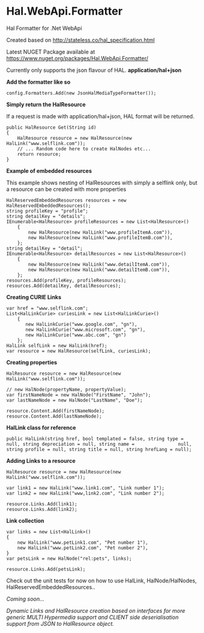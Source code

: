 # Hal.WebApi.Formatter
Hal Formatter for .Net WebApi

Created based on http://stateless.co/hal_specification.html

Latest NUGET Package available at https://www.nuget.org/packages/Hal.WebApi.Formatter/

Currently only supports the json flavour of HAL.  **application/hal+json**

**Add the formatter like so**
```
config.Formatters.Add(new JsonHalMediaTypeFormatter());
```

**Simply return the HalResource** 

If a request is made with application/hal+json, HAL format will be returned.

```
public HalResource Get(String id)
{
    HalResource resource = new HalResource(new HalLink("www.selflink.com"));
    // ... Random code here to create HalNodes etc...
    return resource;
}
```

**Example of embedded resources**

This example shows nesting of HalResources with simply a selflink only, but a resource can be created with more properties

```
HalReservedEmbeddedResources resources = new HalReservedEmbeddedResources();
string profileKey = "profile";
string detailKey = "details";
IEnumerable<HalResource> profileResources = new List<HalResource>()
    {
        new HalResource(new HalLink("www.profileItemA.com")),
        new HalResource(new HalLink("www.profileItemB.com")),
    };
string detailKey = "detail";
IEnumerable<HalResource> detailResources = new List<HalResource>()
    {
        new HalResource(new HalLink("www.detailItemA.com")),
        new HalResource(new HalLink("www.detailItemB.com")),
    };
resources.Add(profileKey, profileResources);
resources.Add(detailKey, detailResources);
```

**Creating CURIE Links**
```
var href = "www.selflink.com";
List<HalLinkCurie> curiesLink = new List<HalLinkCurie>()
    {
       new HalLinkCurie("www.google.com", "gn"),
       new HalLinkCurie("www.microsoft.com", "gn"),
       new HalLinkCurie("www.abc.com", "gn")
    };
HalLink selfLink = new HalLink(href);
var resource = new HalResource(selfLink, curiesLink);
```

**Creating properties**
```
HalResource resource = new HalResource(new HalLink("www.selflink.com"));

// new HalNode(propertyName, propertyValue);
var firstNameNode = new HalNode("FirstName", "John");
var lastNameNode = new HalNode("LastName", "Doe");

resource.Content.Add(firstNameNode);
resource.Content.Add(lastNameNode);
```

**HalLink class for reference**
```
public HalLink(string href, bool templated = false, string type = null, string depreciation = null, string name =                null, string profile = null, string title = null, string hrefLang = null);
```
**Adding Links to a resource**
```
HalResource resource = new HalResource(new HalLink("www.selflink.com"));

var link1 = new HalLink("www.link1.com", "Link number 1");
var link2 = new HalLink("www,link2.com", "Link number 2");

resource.Links.Add(link1);
resource.Links.Add(link2);
```
**Link collection**
```
var links = new List<HalLink>()
{
    new HalLink("www.petLink1.com", "Pet number 1"),
    new HalLink("www.petLink2.com", "Pet number 2"),
}
var petsLink = new HalNode("rel:pets", links);

resource.Links.Add(petsLink);
```
Check out the unit tests for now on how to use HalLink, HalNode/HalNodes, HalReservedEmbeddedResources..

*Coming soon...* 

*Dynamic Links and HalResource creation based on interfaces for more generic MULTI Hypermedia support and CLIENT side deserialisation support from JSON to HalResource object.*
